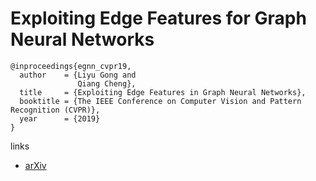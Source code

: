 # Exploiting Edge Features for Graph Neural Networks

```
@inproceedings{egnn_cvpr19,
  author    = {Liyu Gong and
               Qiang Cheng},
  title     = {Exploiting Edge Features in Graph Neural Networks},
  booktitle = {The IEEE Conference on Computer Vision and Pattern Recognition (CVPR)},
  year      = {2019}
}

```

links
- [arXiv](https://arxiv.org/abs/1809.02709)
